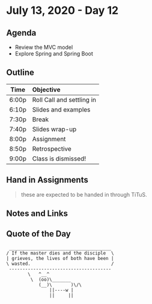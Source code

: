# July 13, 2020 - Day 12

## Agenda

- Review the MVC model
- Explore Spring and Spring Boot


## Outline

| Time   | Objective                        |
| -------|:---------------------------------|
| 6:00p  | Roll Call and settling in        |
| 6:10p  | Slides and examples              |
| 7:30p  | Break                            |
| 7:40p  | Slides wrap-up                   |
| 8:00p  | Assignment                       |
| 8:50p  | Retrospective                    |
| 9:00p  | Class is dismissed!              |

<!-- ## Lab -->


## Hand in Assignments
>these are expected to be handed in through TiTuS.


## Notes and Links


## Quote of the Day

```
 ______________________________________
/ If the master dies and the disciple  \
| grieves, the lives of both have been |
\ wasted.                              /
 --------------------------------------
        \   ^__^
         \  (oo)\_______
            (__)\       )\/\
                ||----w |
                ||     ||

```
